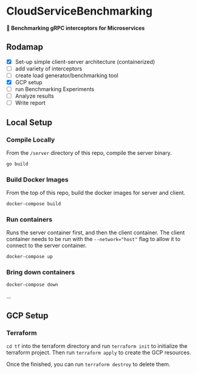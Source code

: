 # CloudServiceBenchmarking
**🧪 Benchmarking gRPC interceptors for Microservices**

## Rodamap
- [X] Set-up simple client-server architecture (containerized)
- [ ] add variety of interceptors
- [ ] create load generator/benchmarking tool
- [X] GCP setup
- [ ] run Benchmarking Experiments
- [ ] Analyze results
- [ ] Write report

## Local Setup
### Compile Locally
From the ```/server``` directory of this repo, compile the server binary.
```bash
go build
```



### Build Docker Images
From the top of this repo, build the docker images for server and client.

```bash
docker-compose build
```
### Run containers
Runs the server container first, and then the client container. The client container needs to be run with the `--network="host"` flag to allow it to connect to the server container.
``` bash
docker-compose up
```
### Bring down containers
```bash
docker-compose down
```
...

## GCP Setup
### Terraform
```cd tf``` into the terraform directory and run ```terraform init``` to initialize the terraform project. Then run ```terraform apply``` to create the GCP resources.

Once the finished, you can run ```terraform destroy``` to delete them.